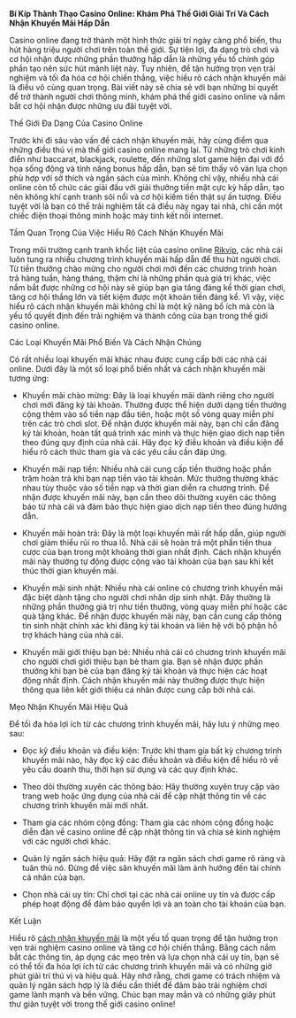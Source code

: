 **Bí Kíp Thành Thạo Casino Online: Khám Phá Thế Giới Giải Trí Và Cách Nhận Khuyến Mãi Hấp Dẫn**

Casino online đang trở thành một hình thức giải trí ngày càng phổ biến, thu hút hàng triệu người chơi trên toàn thế giới. Sự tiện lợi, đa dạng trò chơi và cơ hội nhận được những phần thưởng hấp dẫn là những yếu tố chính góp phần tạo nên sức hút mãnh liệt này.  Tuy nhiên, để tận hưởng trọn vẹn trải nghiệm và tối đa hóa cơ hội chiến thắng, việc hiểu rõ cách nhận khuyến mãi là điều vô cùng quan trọng.  Bài viết này sẽ chia sẻ với bạn những bí quyết để trở thành người chơi thông minh, khám phá thế giới casino online và nắm bắt cơ hội nhận được những ưu đãi tuyệt vời.

Thế Giới Đa Dạng Của Casino Online

Trước khi đi sâu vào vấn đề cách nhận khuyến mãi, hãy cùng điểm qua những điều thú vị mà thế giới casino online mang lại.  Từ những trò chơi kinh điển như baccarat, blackjack, roulette, đến những slot game hiện đại với đồ họa sống động và tính năng bonus hấp dẫn, bạn sẽ tìm thấy vô vàn lựa chọn phù hợp với sở thích và ngân sách của mình.  Không chỉ vậy, nhiều nhà cái online còn tổ chức các giải đấu với giải thưởng tiền mặt cực kỳ hấp dẫn, tạo nên không khí cạnh tranh sôi nổi và cơ hội kiếm tiền thật sự ấn tượng.  Điều tuyệt vời là bạn có thể trải nghiệm tất cả điều này ngay tại nhà, chỉ cần một chiếc điện thoại thông minh hoặc máy tính kết nối internet.

Tầm Quan Trọng Của Việc Hiểu Rõ Cách Nhận Khuyến Mãi

Trong môi trường cạnh tranh khốc liệt của casino online [Rikvip](https://rikvip.salon/), các nhà cái luôn tung ra nhiều chương trình khuyến mãi hấp dẫn để thu hút người chơi.  Từ tiền thưởng chào mừng cho người chơi mới đến các chương trình hoàn trả hàng tuần, hàng tháng, thậm chí là những phần quà giá trị khác, việc nắm bắt được những cơ hội này sẽ giúp bạn gia tăng đáng kể thời gian chơi, tăng cơ hội thắng lớn và tiết kiệm được một khoản tiền đáng kể.  Vì vậy, việc hiểu rõ cách nhận khuyến mãi không chỉ là một kỹ năng bổ ích mà còn là yếu tố quyết định đến trải nghiệm và thành công của bạn trong thế giới casino online.

Các Loại Khuyến Mãi Phổ Biến Và Cách Nhận Chúng

Có rất nhiều loại khuyến mãi khác nhau được cung cấp bởi các nhà cái online.  Dưới đây là một số loại phổ biến nhất và cách nhận khuyến mãi tương ứng:

* Khuyến mãi chào mừng: Đây là loại khuyến mãi dành riêng cho người chơi mới đăng ký tài khoản. Thường được thể hiện dưới dạng tiền thưởng cộng thêm vào số tiền nạp đầu tiên, hoặc một số vòng quay miễn phí trên các trò chơi slot. Để nhận được khuyến mãi này, bạn chỉ cần đăng ký tài khoản, hoàn tất quá trình xác minh và thực hiện giao dịch nạp tiền theo đúng quy định của nhà cái.  Hãy đọc kỹ điều khoản và điều kiện để hiểu rõ cách thức tham gia và các yêu cầu cần đáp ứng.

* Khuyến mãi nạp tiền: Nhiều nhà cái cung cấp tiền thưởng hoặc phần trăm hoàn trả khi bạn nạp tiền vào tài khoản.  Mức thưởng thường khác nhau tùy thuộc vào số tiền nạp và thời gian diễn ra chương trình. Để nhận được khuyến mãi này, bạn cần theo dõi thường xuyên các thông báo từ nhà cái và đảm bảo thực hiện giao dịch nạp tiền theo đúng hướng dẫn.

* Khuyến mãi hoàn trả: Đây là một loại khuyến mãi rất hấp dẫn, giúp người chơi giảm thiểu rủi ro thua lỗ.  Nhà cái sẽ hoàn trả một phần tiền thua cược của bạn trong một khoảng thời gian nhất định.  Cách nhận khuyến mãi này thường tự động được cộng vào tài khoản của bạn sau khi kết thúc thời gian khuyến mãi.

* Khuyến mãi sinh nhật: Nhiều nhà cái online có chương trình khuyến mãi đặc biệt dành tặng cho người chơi nhân dịp sinh nhật.  Đây thường là những phần thưởng giá trị như tiền thưởng, vòng quay miễn phí hoặc các quà tặng khác. Để nhận được khuyến mãi này, bạn cần cung cấp thông tin sinh nhật chính xác khi đăng ký tài khoản và liên hệ với bộ phận hỗ trợ khách hàng của nhà cái.

* Khuyến mãi giới thiệu bạn bè:  Nhiều nhà cái có chương trình khuyến mãi cho người chơi giới thiệu bạn bè tham gia. Bạn sẽ nhận được phần thưởng khi bạn bè của bạn đăng ký tài khoản và thực hiện các hoạt động nhất định.  Cách nhận khuyến mãi này thường được thực hiện thông qua liên kết giới thiệu cá nhân được cung cấp bởi nhà cái.

Mẹo Nhận Khuyến Mãi Hiệu Quả

Để tối đa hóa lợi ích từ các chương trình khuyến mãi, hãy lưu ý những mẹo sau:

* Đọc kỹ điều khoản và điều kiện:  Trước khi tham gia bất kỳ chương trình khuyến mãi nào, hãy đọc kỹ các điều khoản và điều kiện để hiểu rõ về yêu cầu doanh thu, thời hạn sử dụng và các quy định khác.

* Theo dõi thường xuyên các thông báo:  Hãy thường xuyên truy cập vào trang web hoặc ứng dụng của nhà cái để cập nhật thông tin về các chương trình khuyến mãi mới nhất.

* Tham gia các nhóm cộng đồng:  Tham gia các nhóm cộng đồng hoặc diễn đàn về casino online để cập nhật thông tin và chia sẻ kinh nghiệm với các người chơi khác.

* Quản lý ngân sách hiệu quả:  Hãy đặt ra ngân sách chơi game rõ ràng và tuân thủ nó.  Đừng để việc săn khuyến mãi làm ảnh hưởng đến tài chính cá nhân của bạn.

* Chọn nhà cái uy tín:  Chỉ chơi tại các nhà cái online uy tín và được cấp phép hoạt động để đảm bảo quyền lợi và an toàn cho tài khoản của bạn.

Kết Luận

Hiểu rõ [cách nhận khuyến mãi](https://rikvip.salon/cach-nhan-khuyen-mai/)  là một yếu tố quan trọng để tận hưởng trọn vẹn trải nghiệm casino online và tăng cơ hội chiến thắng.  Bằng cách nắm bắt các thông tin, áp dụng các mẹo trên và lựa chọn nhà cái uy tín, bạn sẽ có thể tối đa hóa lợi ích từ các chương trình khuyến mãi và có những giờ phút giải trí thú vị và hiệu quả.  Hãy nhớ rằng, chơi game có trách nhiệm và quản lý ngân sách hợp lý là điều cần thiết để đảm bảo trải nghiệm chơi game lành mạnh và bền vững.  Chúc bạn may mắn và có những giây phút thư giãn tuyệt vời trong thế giới casino online!